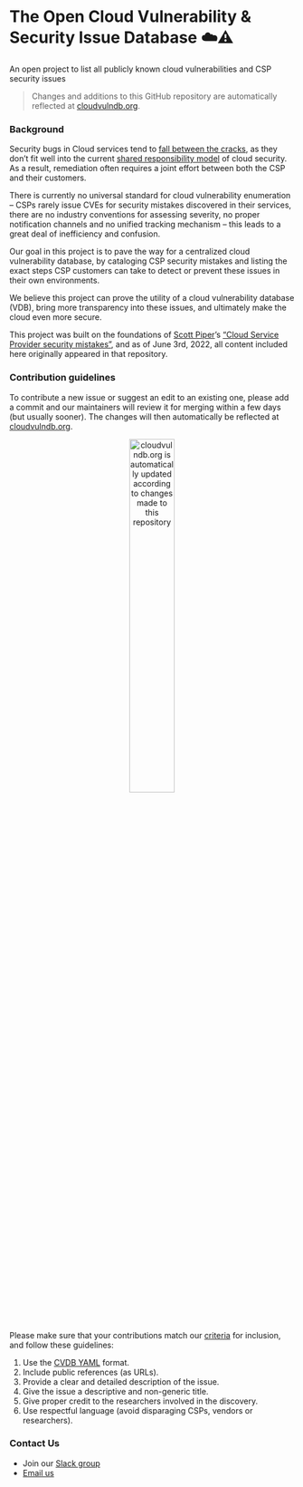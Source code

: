 # The Open Cloud Vulnerability & Security Issue Database ☁️⚠️
An open project to list all publicly known cloud vulnerabilities and CSP security issues

> Changes and additions to this GitHub repository are automatically reflected at [cloudvulndb.org](https://cloudvulndb.org/).

### Background
Security bugs in Cloud services tend to [fall between the cracks](https://www.wiz.io/blog/security-industry-call-to-action-we-need-a-cloud-vulnerability-database/), as they don’t fit well into the current [shared responsibility model](https://cloudsecurityalliance.org/blog/2020/08/26/shared-responsibility-model-explained/) of cloud security. As a result, remediation often requires a joint effort between both the CSP and their customers.

There is currently no universal standard for cloud vulnerability enumeration – CSPs rarely issue CVEs for security mistakes discovered in their services, there are no industry conventions for assessing severity, no proper notification channels and no unified tracking mechanism – this leads to a great deal of inefficiency and confusion.

Our goal in this project is to pave the way for a centralized cloud vulnerability database, by cataloging CSP security mistakes and listing the exact steps CSP customers can take to detect or prevent these issues in their own environments.

We believe this project can prove the utility of a cloud vulnerability database (VDB), bring more transparency into these issues, and ultimately make the cloud even more secure.

This project was built on the foundations of [Scott Piper](https://twitter.com/0xdabbad00)’s [“Cloud Service Provider security mistakes”](https://github.com/SummitRoute/csp_security_mistakes), and as of June 3rd, 2022, all content included here originally appeared in that repository.

### Contribution guidelines

To contribute a new issue or suggest an edit to an existing one, please add a commit and our maintainers will review it for merging within a few days (but usually sooner). The changes will then automatically be reflected at [cloudvulndb.org](https://cloudvulndb.org/).
<p align="center"><img width="40%" align="center" src="https://github.com/wiz-sec/open-cvdb/blob/main/webscheme.png" alt="cloudvulndb.org is automatically updated according to changes made to this repository" class="center"></p>

Please make sure that your contributions match our [criteria](http://cloudvulndb.org/about) for inclusion, and follow these guidelines:
1.  Use the [CVDB YAML](https://github.com/wiz-sec/open-cvdb/blob/main/pages/sample.yaml) format. 
2.	Include public references (as URLs).
3.	Provide a clear and detailed description of the issue.
4.	Give the issue a descriptive and non-generic title.
5.	Give proper credit to the researchers involved in the discovery.
6.	Use respectful language (avoid disparaging CSPs, vendors or researchers).

### Contact Us
* Join our [Slack group](https://join.slack.com/t/cloud-cve-db/shared_invite/zt-1a0av8bb6-gbR5NE97f0MDP3TCf7kgKQ)
* [Email us](mailto:cloudvulndb@gmail.com)
